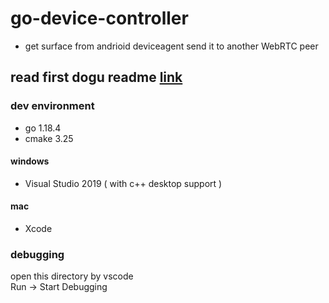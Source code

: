 # go-device-controller

- get surface from andrioid deviceagent send it to another WebRTC peer

## read first dogu readme [link](../../README.md)

### dev environment

- go 1.18.4
- cmake 3.25

#### windows

- Visual Studio 2019 ( with c++ desktop support )

#### mac

- Xcode

### debugging

open this directory by vscode<br/>
Run -> Start Debugging

